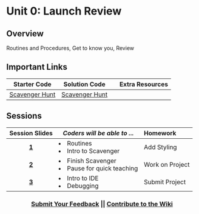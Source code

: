 # Unit 0: Launch Review

## Overview
Routines and Procedures, Get to know you, Review

## Important Links
|  Starter Code | Solution Code  |  | Extra Resources |
|:-------:|:-------:|:-------:|:-------:|
|[Scavenger Hunt](https://github.com/ScriptEdcurriculum/advanced_scavengerhunt_startercode)|[Scavenger Hunt](https://github.com/ScriptEdcurriculum/advanced_scavengerhunt_solution) |       |         |

## Sessions 
|Session Slides|*Coders will be able to ...*|Homework|
|:-------:|-------|:-------|
|[**1**]()|<li>Routines</li> <li>Intro to Scavenger</li> |Add Styling|
|[**2**]()|<li>Finish Scavenger</li> <li>Pause for quick teaching</li> |Work on Project|
|[**3**]()|<li>Intro to IDE</li> <li>Debugging</li> |Submit Project|

<h3 align="center"><a href="https://docs.google.com/forms/d/e/1FAIpQLSdmoYjRk6tqJHI5Y1ELjOZ7tiYj58dmoIBEeUaXK5ciIdljIg/viewform">Submit Your Feedback</a> || <a href="https://github.com/ScriptEdcurriculum/curriculum17-18/wiki/2.-Advanced#unit-0-review">Contribute to the Wiki</a></h3>

